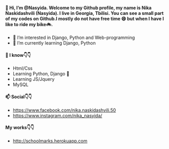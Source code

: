 #### 👋 Hi, I’m @Nasyida. Welcome to my Github profile, my name is **Nika Naskidashvili** (**Nasyida**). I live in Georgia, Tbilisi. You can see a small part of my codes on Github.I mostly do not have free time 😄 but when I have I like to ride my bike🚲. 
- 👀 I’m interested in Django, Python and Web-programming
- 🐍 I’m currently learning Django, Python

#### 🧠 **I know**👇👇
- Html/Css
- Learning Python, Django 🐍
- Learning JS/Jquery
- MySQL

#### 📫 **Social**👇👇
- https://www.facebook.com/nika.naskidashvili.50
- https://www.instagram.com/nika_nasyida/
  
#### **My works**👇👇
- http://schoolmarks.herokuapp.com



